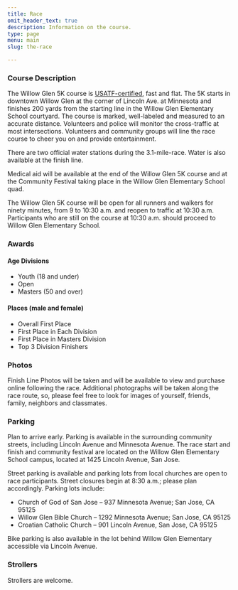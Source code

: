 ```yaml
---
title: Race
omit_header_text: true
description: Information on the course.
type: page
menu: main
slug: the-race

---
```


### Course Description
The Willow Glen 5K course is [USATF-certified](http://www.usatf.org/events/courses/search/searchResults.asp?embed=&courseID=CA11031RS&distance=&distanceUnits=&distanceComparison=&city=&state=&courseName=&courseStatus=A&courseType=R&drop=&dropComparison=&separation=&separationComparison=&certificationYear=&lastName=&format=view&submit=Search), fast and flat. The 5K starts in downtown Willow Glen at the corner of Lincoln Ave. at Minnesota and finishes 200 yards from the starting line in the Willow Glen Elementary School courtyard. The course is marked, well-labeled and measured to an accurate distance. Volunteers and police will monitor the cross-traffic at most intersections. Volunteers and community groups will line the race course to cheer you on and provide entertainment.

There are two official water stations during the 3.1-mile-race. Water is also available at the finish line.

Medical aid will be available at the end of the Willow Glen 5K course and at the Community Festival taking place in the Willow Glen Elementary School quad.

The Willow Glen 5K course will be open for all runners and walkers for ninety minutes, from 9 to 10:30 a.m. and reopen to traffic at 10:30 a.m. Participants who are still on the course at 10:30 a.m. should proceed to Willow Glen Elementary School.

### Awards

#### Age Divisions
* Youth (18 and under)
* Open
* Masters (50 and over)

#### Places (male and female)
* Overall First Place
* First Place in Each Division
* First Place in Masters Division
* Top 3 Division Finishers

<!--
Race Day Schedule
Date:  Saturday, May 12, 2018

Race Start:  Lincoln Ave. (at Minnesota), in downtown Willow Glen

Schedule:

7-9 a.m.	Race Day Packet Pickup
Race Day Registration
9 a.m.	5K Run/Walk Start
9:30 a.m. – 12 p.m.	Community Festival
9:45 – 10 a.m.	Race Awards
-->

### Photos
Finish Line Photos will be taken and will be available to view and purchase online following the race. Additional photographs will be taken along the race route, so, please feel free to look for images of yourself, friends, family, neighbors and classmates.

### Parking
Plan to arrive early. Parking is available in the surrounding community streets, including Lincoln Avenue and Minnesota Avenue. The race start and finish and community festival are located on the Willow Glen Elementary School campus, located at 1425 Lincoln Avenue, San Jose.

Street parking is available and parking lots from local churches are open to race participants. Street closures begin at 8:30 a.m.; please plan accordingly. Parking lots include:

* Church of God of San Jose – 937 Minnesota Avenue‬; San Jose, CA 95125
* Willow Glen Bible Church – 1292 Minnesota Avenue; San Jose, CA 95125
* Croatian Catholic Church – 901 Lincoln Avenue, San Jose, CA 95125

Bike parking is also available in the lot behind Willow Glen Elementary accessible via Lincoln Avenue.

### Strollers
Strollers are welcome.

